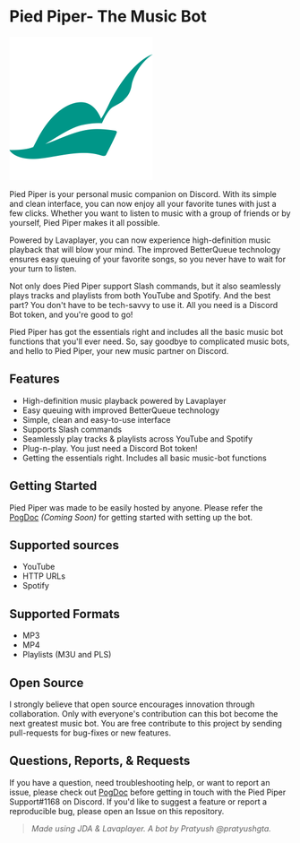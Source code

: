 # Pied Piper- The Music Bot
![Pied Piper](https://github.com/pratyushgta/pied-piper/blob/master/Pied%20Piper.png)

Pied Piper is your personal music companion on Discord. With its simple and clean interface, you can now enjoy all your favorite tunes with just a few clicks. Whether you want to listen to music with a group of friends or by yourself, Pied Piper makes it all possible.

Powered by Lavaplayer, you can now experience high-definition music playback that will blow your mind. The improved BetterQueue technology ensures easy queuing of your favorite songs, so you never have to wait for your turn to listen.

Not only does Pied Piper support Slash commands, but it also seamlessly plays tracks and playlists from both YouTube and Spotify. And the best part? You don't have to be tech-savvy to use it. All you need is a Discord Bot token, and you're good to go!

Pied Piper has got the essentials right and includes all the basic music bot functions that you'll ever need. So, say goodbye to complicated music bots, and hello to Pied Piper, your new music partner on Discord.

## Features
- High-definition music playback powered by Lavaplayer
- Easy queuing with improved BetterQueue technology
- Simple, clean and easy-to-use interface
- Supports Slash commands
-  Seamlessly play tracks & playlists across YouTube and Spotify
- Plug-n-play. You just need a Discord Bot token!
- Getting the essentials right. Includes all basic music-bot functions

## Getting Started
Pied Piper was made to be easily hosted by anyone. Please refer the [PogDoc](https://www.youtube.com/watch?v=q3WC-X7xDNo) _(Coming Soon)_ for getting started with setting up the bot.

## Supported sources
- YouTube
- HTTP URLs
- Spotify

## Supported Formats
- MP3
- MP4
- Playlists (M3U and PLS)

## Open Source
I strongly believe that open source encourages innovation through collaboration. Only with everyone's contribution can this bot become the next greatest music bot. You are free contribute to this project by sending pull-requests for bug-fixes or new features.

## Questions, Reports, & Requests
If you have a question, need troubleshooting help, or want to report an issue, please check out [PogDoc](https://www.youtube.com/watch?v=q3WC-X7xDNo) before getting in touch with the Pied Piper Support#1168 on Discord. If you'd like to suggest a feature or report a reproducible bug, please open an Issue on this repository.

> *Made using JDA & Lavaplayer. A bot by Pratyush @pratyushgta.*
